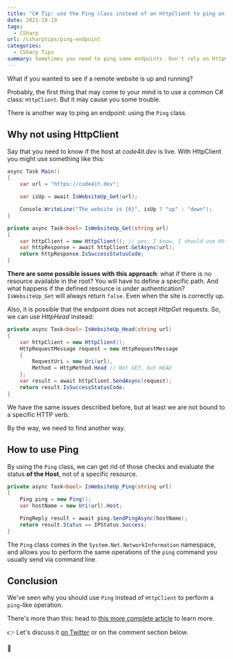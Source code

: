 ```yaml
---
title: "C# Tip: use the Ping class instead of an HttpClient to ping an endpoint"
date: 2021-10-19
tags:
  - CSharp
url: /csharptips/ping-endpoint
categories:
  - CSharp Tips
summary: Sometimes you need to ping some endpoints. Don't rely on HttpClient, but use the native Ping class.
---
```


What if you wanted to see if a remote website is up and running?

Probably, the first thing that may come to your mind is to use a common C# class: `HttpClient`. But it may cause you some trouble.

There is another way to ping an endpoint: using the `Ping` class.

## Why not using HttpClient

Say that you need to know if the host at _code4it.dev_ is live. With HttpClient you might use something like this:

```cs
async Task Main()
{
    var url = "https://code4it.dev";

    var isUp = await IsWebsiteUp_Get(url);

    Console.WriteLine("The website is {0}", isUp ? "up" : "down");
}

private async Task<bool> IsWebsiteUp_Get(string url)
{
    var httpClient = new HttpClient(); // yes, I know, I should use HttpClientFactory!
    var httpResponse = await httpClient.GetAsync(url);
    return httpResponse.IsSuccessStatusCode;
}
```

**There are some possible issues with this approach**: what if there is no resource available in the root? You will have to define a specific path. And what happens if the defined resource is under authentication? `IsWebsiteUp_Get` will always return `false`. Even when the site is correctly up.

Also, it is possible that the endpoint does not accept _HttpGet_ requests. So, we can use _HttpHead_ instead:

```cs
private async Task<bool> IsWebsiteUp_Head(string url)
{
    var httpClient = new HttpClient();
    HttpRequestMessage request = new HttpRequestMessage
    {
        RequestUri = new Uri(url),
        Method = HttpMethod.Head // Not GET, but HEAD
    };
    var result = await httpClient.SendAsync(request);
    return result.IsSuccessStatusCode;
}
```

We have the same issues described before, but at least we are not bound to a specific HTTP verb.

By the way, we need to find another way.

## How to use Ping

By using the `Ping` class, we can get rid of those checks and evaluate the status **of the Host**, not of a specific resource.

```cs
private async Task<bool> IsWebsiteUp_Ping(string url)
{
    Ping ping = new Ping();
    var hostName = new Uri(url).Host;

    PingReply result = await ping.SendPingAsync(hostName);
    return result.Status == IPStatus.Success;
}
```

The `Ping` class comes in the `System.Net.NetworkInformation` namespace, and allows you to perform the same operations of the `ping` command you usually send via command line.

## Conclusion

We've seen why you should use `Ping` instead of `HttpClient` to perform a `ping`-like operation.

There's more than this: head to [this more complete article](https://www.code4it.dev/blog/ping-endpoint-csharp "How to Ping an endpoint with C#") to learn more.

👉 Let's discuss it [on Twitter](https://twitter.com/BelloneDavide/status/1368979325408706565 "Original tweet on Twitter") or on the comment section below.

🐧
